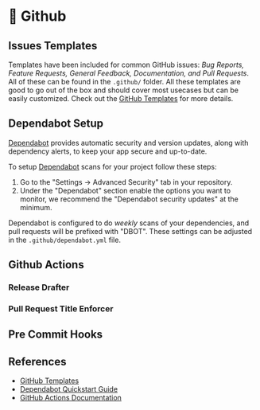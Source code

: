 # 🤖 Github

## Issues Templates

Templates have been included for common GitHub issues: _Bug Reports, Feature Requests, General Feedback, Documentation, and Pull Requests_.
All of these can be found in the `.github/` folder. All these templates are good to go out of the box and should cover most usecases but can be easily customized. Check out the [GitHub Templates](https://docs.github.com/en/communities/using-templates-to-encourage-useful-issues-and-pull-requests) for more details.

## Dependabot Setup

[Dependabot] provides automatic security and version updates, along with dependency alerts, to keep your app secure and up-to-date.

To setup [Dependabot] scans for your project follow these steps:

1. Go to the "Settings -> Advanced Security" tab in your repository.
2. Under the "Dependabot" section enable the options you want to monitor, we recommend the "Dependabot security updates" at the minimum.

Dependabot is configured to do _weekly_ scans of your dependencies, and pull requests will be prefixed with "DBOT". These settings can be adjusted in the `.github/dependabot.yml` file.

## Github Actions

### Release Drafter

### Pull Request Title Enforcer

## Pre Commit Hooks

## References

- [GitHub Templates](https://docs.github.com/en/communities/using-templates-to-encourage-useful-issues-and-pull-requests)
- [Dependabot Quickstart Guide](https://docs.github.com/en/code-security/getting-started/dependabot-quickstart-guide)
- [GitHub Actions Documentation](https://docs.github.com/en/actions)

[Dependabot]: https://docs.github.com/en/code-security/getting-started/dependabot-quickstart-guide

